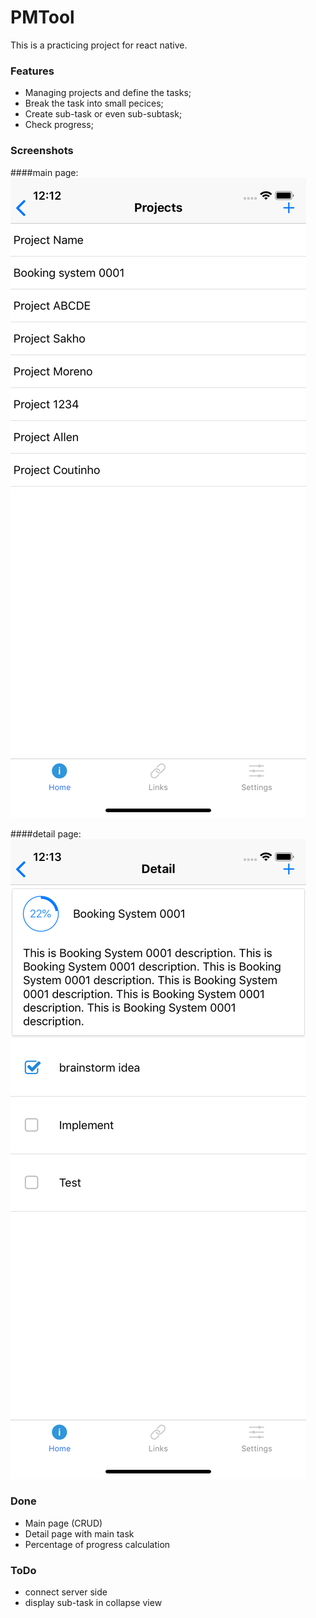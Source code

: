 # PMTool


This is a practicing project for react native.

### Features

- Managing projects and define the tasks;
- Break the task into small pecices;
- Create sub-task or even sub-subtask;
- Check progress;

### Screenshots

####main page:
[![mainpage](https://github.com/dannychan1995/PMTool/blob/develop/screenshot/screenshot-pj.png "mainpage")](https://github.com/dannychan1995/PMTool/blob/develop/screenshot/screenshot-pj.png "mainpage")

####detail page:
[![detail](https://github.com/dannychan1995/PMTool/blob/develop/screenshot/ScreenShot-detail.png "detail")](https://github.com/dannychan1995/PMTool/blob/develop/screenshot/ScreenShot-detail.png "detail")

### Done
- Main page (CRUD)
- Detail page with main task
- Percentage of progress calculation

### ToDo
- connect server side
- display sub-task in collapse view
